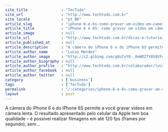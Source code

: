 ```yaml
---
site_title               : "TecTudo"
site_url                 : "http://www.techtudo.com.br"
site_locale              : "pt_BR"
article_slug             : "iphone-6-e-6s-como-gravar-um-video-em-camera-lenta"
article_title            : "iPhone 6 e 6S: como gravar um vídeo em câmera lenta"
article_image            : null
article_url              : "http://www.techtudo.com.br/dicas-e-tutoriais/noticia/2016/08/iphone-6-e-6s-como-gravar-um-video-em-camera-lenta.html"
article_published_at     : null
article_description      : "A câmera do iPhone 6 e do iPhone 6S permite a você gravar vídeos em câmera lenta. O resultado apresentado pelo celular da Apple tem boa qualidade – é possível realizar filmagens em até 120 fps (frames por segundo), sem..."
article_author_name      : "Lucas Mendes"
article_author_image     : "http://s2.glbimg.com/q8ufvY8-_8eWDZfY8S8VFeM63zs=/30x30/s2.glbimg.com/Jxqh3YCEKP92s6zvWSJK3sexJZc=/0x0:542x542/140x140/s.glbimg.com/po/tt2/f/original/2014/08/11/lucas_mendes.jpg"
article_author_biography : null
article_author_profile   : "http://www.techtudo.com.br/colaborador/lucas-mendes.html"
article_author_facebook  : null
article_author_twitter   : null
category                 : ['business']
tags                     : ['TecTudo']
permalink                : "/:categories/iphone-6-e-6s-como-gravar-um-video-em-camera-lenta/"
layout                   : post
---
```


A câmera do iPhone 6 e do iPhone 6S permite a você gravar vídeos em câmera lenta. O resultado apresentado pelo celular da Apple tem boa qualidade – é possível realizar filmagens em até 120 fps (frames por segundo), sem...
